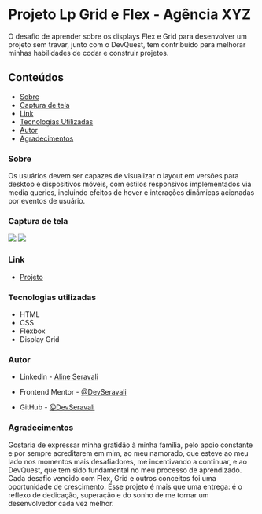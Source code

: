 # Projeto Lp Grid e Flex - Agência XYZ
O desafio de aprender sobre os displays Flex e Grid para desenvolver um projeto sem travar, junto com o DevQuest, tem contribuído para melhorar minhas habilidades de codar e construir projetos.

## Conteúdos
- [Sobre](#Sobre)
- [Captura de tela](#Capturadetela)
- [Link](Link)
- [Tecnologias Utilizadas](#Tecnologiasutilizadas)
- [Autor](Autor)
- [Agradecimentos](Agradecimentos)


### Sobre
Os usuários devem ser capazes de visualizar o layout em versões para desktop e dispositivos móveis, com estilos responsivos implementados via media queries, incluindo efeitos de hover e interações dinâmicas acionadas por eventos de usuário.


### Captura de tela
<img src="./src/images/agencia1.gif">
<img src="./src/images/agencia2.gif">

### Link
- [Projeto]()

### Tecnologias utilizadas
- HTML
- CSS
- Flexbox 
- Display Grid


### Autor
- Linkedin - [Aline Seravali](https://www.linkedin.com/in/aline-seravali-bandeira-meireles-da-silva-b8b8311b6)

- Frontend Mentor - [@DevSeravali](https://www.frontendmentor.io/profile/devseravali)

- GitHub - [@DevSeravali](https://github.com/devseravali)


### Agradecimentos
Gostaria de expressar minha gratidão à minha família, pelo apoio constante e por sempre acreditarem em mim, ao meu namorado, que esteve ao meu lado nos momentos mais desafiadores, me incentivando a continuar, e ao DevQuest, que tem sido fundamental no meu processo de aprendizado. Cada desafio vencido com Flex, Grid e outros conceitos foi uma oportunidade de crescimento. Esse projeto é mais que uma entrega: é o reflexo de dedicação, superação e do sonho de me tornar um desenvolvedor cada vez melhor.